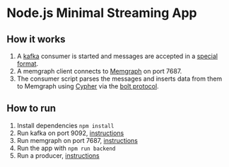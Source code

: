 # Node.js Minimal Streaming App

## How it works

1. A [kafka](https://kafka.apache.org) consumer is started and messages are
   accepted in a [special format](../../kafka).
2. A memgraph client connects to [Memgraph](https://memgraph.com/) on port
   7687.
3. The consumer script parses the messages and inserts data from them to
   Memgraph using [Cypher](https://opencypher.org/) via the [bolt
protocol](https://en.wikipedia.org/wiki/Bolt_\(network_protocol\)).

## How to run

1. Install dependencies `npm install`
2. Run kafka on port 9092, [instructions](../../kafka)
3. Run memgraph on port 7687, [instructions](../../memgraph)
4. Run the app with `npm run backend`
5. Run a producer, [instructions](../../kafka/producer)
